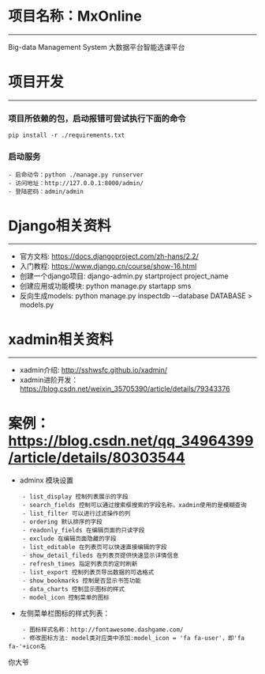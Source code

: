 
# 项目名称：MxOnline

---
Big-data Management System
大数据平台智能选课平台


# 项目开发
---
### 项目所依赖的包，启动报错可尝试执行下面的命令
 ```
pip install -r ./requirements.txt
 ```
 
### 启动服务
 ```
 - 启命动令：python ./manage.py runserver
 - 访问地址：http://127.0.0.1:8000/admin/
 - 登陆密码：admin/admin
```

# Django相关资料
---

- 官方文档: https://docs.djangoproject.com/zh-hans/2.2/
- 入门教程: https://www.django.cn/course/show-16.html
- 创建一个django项目: django-admin.py startproject project_name
- 创建应用或功能模块: python manage.py startapp sms 
- 反向生成models: python manage.py inspectdb --database DATABASE > models.py


# xadmin相关资料
---

- xadmin介绍: http://sshwsfc.github.io/xadmin/
- xadmin进阶开发： https://blog.csdn.net/weixin_35705390/article/details/79343376

# 案例：https://blog.csdn.net/qq_34964399/article/details/80303544
- adminx 模块设置
```
    - list_display 控制列表展示的字段
    - search_fields 控制可以通过搜索框搜索的字段名称，xadmin使用的是模糊查询
    - list_filter 可以进行过滤操作的列
    - ordering 默认排序的字段
    - readonly_fields 在编辑页面的只读字段
    - exclude 在编辑页面隐藏的字段
    - list_editable 在列表页可以快速直接编辑的字段
    - show_detail_fileds 在列表页提供快速显示详情信息
    - refresh_times 指定列表页的定时刷新
    - list_export 控制列表页导出数据的可选格式
    - show_bookmarks 控制是否显示书签功能
    - data_charts 控制显示图标的样式
    - model_icon 控制菜单的图标
```
- 左侧菜单栏图标的样式列表：
```
    - 图标样式名称：http://fontawesome.dashgame.com/
    - 修改图标方法: model类对应类中添加:model_icon = 'fa fa-user'，即'fa fa-'+icon名
```


你大爷
